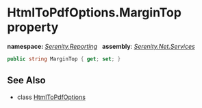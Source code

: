 # HtmlToPdfOptions.MarginTop property
**namespace:** *[Serenity.Reporting](../../README.md#serenity.reporting-namespace)*   **assembly**: *[Serenity.Net.Services](../../README.md)*

```csharp
public string MarginTop { get; set; }
```

## See Also

* class [HtmlToPdfOptions](../HtmlToPdfOptions.md)
